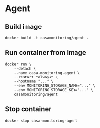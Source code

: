 # Agent

## Build image
```
docker build -t casamonitoring/agent .
```


## Run container from image
```
docker run \
    --detach \
    --name casa-monitoring-agent \
    --restart "always" \
    --hostname "..." \
    --env MONITORING_STORAGE_NAME="..." \
    --env MONITORING_STORAGE_KEY="..." \
    casamonitoring/agent
```


## Stop container
```
docker stop casa-monitoring-agent
```